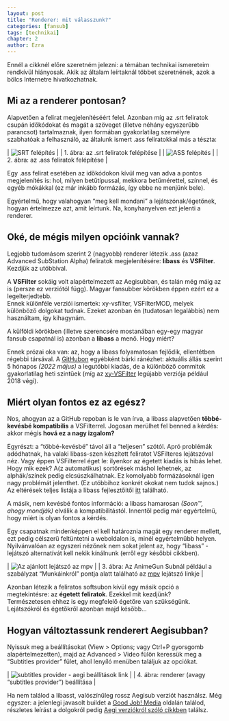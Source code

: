 ```yaml
---
layout: post
title: "Renderer: mit válasszunk?"
categories: [fansub]
tags: [technikai]
chapter: 2
author: Ezra
---
```


Ennél a cikknél előre szeretném jelezni: a témában technikai ismereteim rendkívül hiányosak. Akik az általam leírtaknál többet szeretnének, azok a bölcs Internetre hivatkozhatnak.


## Mi az a renderer pontosan?

Alapvetően a felirat megjelenítéséért felel. Azonban míg az .srt feliratok csupán időkódokat és magát a szöveget (illetve néhány egyszerűbb parancsot) tartalmaznak,
ilyen formában gyakorlatilag személyre szabhatóak a felhasználó, az általunk ismert .ass feliratokkal más a tészta:

| ![SRT felépítés](https://files.catbox.moe/v8xrz0.png) |
| 1. ábra: az .srt feliratok felépítése |
| ![ASS felépítés](https://files.catbox.moe/1hakao.png) |
| 2. ábra: az .ass feliratok felépítése |

Egy .ass felirat esetében az időkódokon kívül meg van adva a pontos megjelenítés is: hol, milyen betűtípussal, mekkora betűmérettel, színnel, és egyéb mókákkal (ez már inkább formázás, így ebbe ne menjünk bele).

Egyértelmű, hogy valahogyan “meg kell mondani” a lejátszónak/égetőnek, hogyan értelmezze azt, amit leírtunk. Na, konyhanyelven ezt jelenti a renderer.


## Oké, de mégis milyen opcióink vannak?
Legjobb tudomásom szerint 2 (nagyobb) renderer létezik .ass (azaz Advanced SubStation Alpha) feliratok megjelenítésére: **libass** és **VSFilter**. Kezdjük az utóbbival.

A **VSFilter** sokáig volt alapértelmezett az Aegisubban, és talán még máig az is (persze ez verziótól függ). Magyar fansubber körökben éppen ezért ez a legelterjedtebb.  
Ennek különféle verziói ismertek: xy-vsfilter, VSFilterMOD, melyek különböző dolgokat tudnak. Ezeket azonban én (tudatosan legalábbis) nem használtam, így kihagynám.

A külföldi körökben (illetve szerencsére mostanában egy-egy magyar fansub csapatnál is) azonban a **libass** a menő. Hogy miért?

Ennek prózai oka van: az, hogy a libass folyamatosan fejlődik, ellentétben régebbi társával. A [GitHubon](https://github.com/libass/libass) egyébként bárki ránézhet: aktuális állás szerint 5 hónapos *(2022 május)* a legutóbbi kiadás,
de a különböző commitok gyakorlatilag heti szintűek (míg az [xy-VSFilter](https://github.com/Cyberbeing/xy-VSFilter) legújabb verziója például 2018 végi).


## Miért olyan fontos ez az egész?
Nos, ahogyan az a GitHub repoban is le van írva, a libass alapvetően **többé-kevésbé kompatibilis** a VSFilterrel. Jogosan merülhet fel benned a kérdés: akkor mégis **hová ez a nagy izgalom?**

Egyrészt: a “többé-kevésbé” távol áll a “teljesen” szótól. Apró problémák adódhatnak, ha valaki libass-szen készített feliratot VSFilteres lejátszóval néz. Vagy éppen VSFilterrel éget le: ilyenkor az égetett kiadás is hibás lehet.  
Hogy mik ezek? A(z automatikus) sortörések máshol lehetnek, az alphák/színek pedig elcsúszkálhatnak. Ez komolyabb formázásoknál igen nagy problémát jelenthet.
(Ez utóbbihoz konkrét okokat nem tudok sajnos.)  
Az eltérések teljes listája a libass fejlesztőitől [itt](https://github.com/libass/libass/wiki/Differences-between-Libass-and-VSFilters) található.

A másik, nem kevésbé fontos információ: a libass hamarosan *(Soon™, ahogy mondják)* elválik a kompatibilitástól. Innentől pedig már egyértelmű, hogy miért is olyan fontos a kérdés.

Egy csapatnak mindenképpen el kell határoznia magát egy renderer mellett, ezt pedig célszerű feltüntetni a weboldalon is, minél egyértelműbb helyen.  
Nyilvánvalóan az egyszeri nézőnek nem sokat jelent az, hogy “libass” - lejátszó alternatívát kell nekik kínálnunk (erről egy későbbi cikkben).

| ![Az ajánlott lejátszó az mpv](https://files.catbox.moe/u5s0ff.png) |
| 3. ábra: Az AnimeGun Subnál például a szabályzat “Munkáinkról” pontja alatt található az [mpv](https://mpv.io/) lejátszó linkje |

Azonban létezik a feliratos softsubon kívül egy másik opció a megtekintésre: az **égetett feliratok**. Ezekkel mit kezdjünk?  
Természetesen ehhez is egy megfelelő égetőre van szükségünk. Lejátszókról és égetőkről azonban majd később...


## Hogyan változtassunk renderert Aegisubban?
Nyissuk meg a beállításokat (View > Options; vagy Ctrl+P gyorsgomb alapértelmezetten), majd az Advanced > Video fülön keressük meg a “Subtitles provider” fület, ahol lenyíló menüben találjuk az opciókat.

| ![subtitles provider - aegi beállítások link](https://files.catbox.moe/eykfdx.png) |
| 4. ábra: renderer (avagy “subtitles provider”) beállítása |

Ha nem találod a libasst, valószínűleg rossz Aegisub verziót használsz. Még egyszer: a jelenlegi javasolt buildet a [Good Job! Media](https://www.goodjobmedia.com/fansubbing/) oldalán találod,
részletes leírást a dolgokról pedig [Aegi verziókról szóló cikkben](https://shslezra.wordpress.com/2022/10/07/aegisub-verziok-mi-a-kulonbseg-es-kinek-fontos/) találsz.